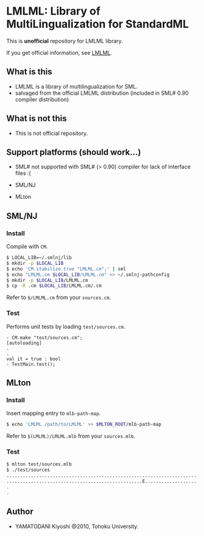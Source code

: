 # LMLML: Library of MultiLingualization for StandardML

This is **unofficial** repository for LMLML library.

If you get official information, see [LMLML].


## What is this

 * LMLML is a library of multilingualization for SML.
 * salvaged from the official LMLML distribution (included in SML# 0.90 compiler distribution)


## What is **not** this

 * This is not official repository.


## Support platforms (should work...)

 * SML#
     not supported with SML# (> 0.90) compiler for lack of interface files :(

 * SML/NJ
 * MLton


## SML/NJ

### Install

Compile with `CM`.

```sh
$ LOCAL_LIB=~/.smlnj/lib
$ mkdir -p $LOCAL_LIB
$ echo 'CM.stabilize true "LMLML.cm";' | sml
$ echo "LMLML.cm $LOCAL_LIB/LMLML.cm" >> ~/.smlnj-pathconfig
$ mkdir -p $LOCAL_LIB/LMLML.cm
$ cp -R .cm $LOCAL_LIB/LMLML.cm/.cm
```

Refer to `$/LMLML.cm` from your `sources.cm`.


### Test

Performs unit tests by loading `test/sources.cm`.

```
- CM.make "test/sources.cm";
[autoloading]
.
.
val it = true : bool
- TestMain.test();
```


## MLton

### Install

Insert mapping entry to `mlb-path-map`.

```sh
$ echo 'LMLML /path/to/LMLML' >> $MLTON_ROOT/mlb-path-map
```

Refer to `$(LMLML)/LMLML.mlb` from your `sources.mlb`.


### Test

```sh
$ mlton test/sources.mlb
$ ./test/sources
..........................................................................F.F..F...............................
..................................................E.............................F.F.EF.........................
.
.
```


## Author

 * YAMATODANI Kiyoshi @2010, Tohoku University.


[LMLML]: http://www.pllab.riec.tohoku.ac.jp/smlsharp/ja/?Library%2FLMLML "LMLML"

